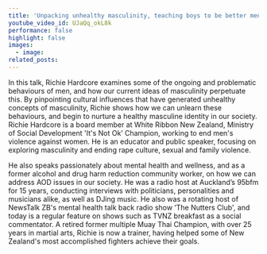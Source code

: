 ```yaml
---
title: 'Unpacking unhealthy masculinity, teaching boys to be better men'
youtube_video_id: UJaQq_okL8k
performance: false
highlight: false
images:
  - image:
related_posts:
---
```


In this talk, Richie Hardcore examines some of the ongoing and problematic behaviours of men, and how our current ideas of masculinity perpetuate this. By pinpointing cultural influences that have generated unhealthy concepts of masculinity, Richie shows how we can unlearn these behaviours, and begin to nurture a healthy masculine identity in our society. Richie Hardcore is a board member at White Ribbon New Zealand, Ministry of Social Development 'It's Not Ok’ Champion, working to end men's violence against women. He is an educator and public speaker, focusing on exploring masculinity and ending rape culture, sexual and family violence.

He also speaks passionately about mental health and wellness, and as a former alcohol and drug harm reduction community worker, on how we can address AOD issues in our society. He was a radio host at Auckland’s 95bfm for 15 years, conducting interviews with politicians, personalities and musicians alike, as well as DJing music. He also was a rotating host of NewsTalk ZB's mental health talk back radio show ‘The Nutters Club', and today is a regular feature on shows such as TVNZ breakfast as a social commentator. A retired former multiple Muay Thai Champion, with over 25 years in martial arts, Richie is now a trainer, having helped some of New Zealand's most accomplished fighters achieve their goals.
